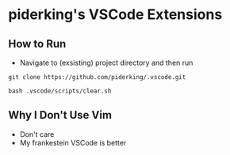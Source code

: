# piderking's VSCode Extensions

## How to Run
- Navigate to (exsisting) project directory and then run
```
git clone https://github.com/piderking/.vscode.git

bash .vscode/scripts/clear.sh
```
## Why I Don't Use Vim
- Don't care
- My frankestein VSCode is better
